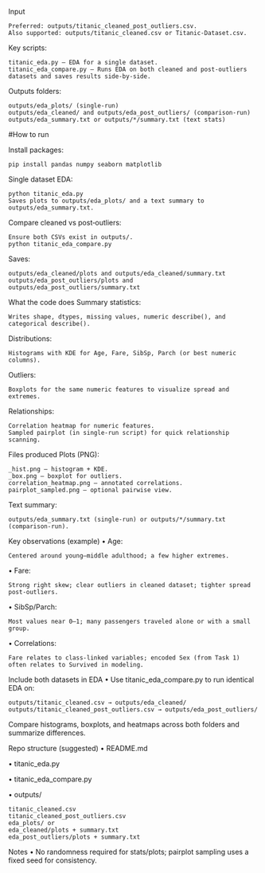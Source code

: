 Input

	Preferred: outputs/titanic_cleaned_post_outliers.csv.
	Also supported: outputs/titanic_cleaned.csv or Titanic-Dataset.csv.
Key scripts:

	titanic_eda.py — EDA for a single dataset.
	titanic_eda_compare.py — Runs EDA on both cleaned and post‑outliers datasets and saves results side‑by‑side.
Outputs folders:

	outputs/eda_plots/ (single‑run)
	outputs/eda_cleaned/ and outputs/eda_post_outliers/ (comparison‑run)
	outputs/eda_summary.txt or outputs/*/summary.txt (text stats)
	
#How to run

Install packages:

	pip install pandas numpy seaborn matplotlib
Single dataset EDA:

	python titanic_eda.py
	Saves plots to outputs/eda_plots/ and a text summary to outputs/eda_summary.txt.
Compare cleaned vs post‑outliers:

	Ensure both CSVs exist in outputs/.
	python titanic_eda_compare.py
Saves:

	outputs/eda_cleaned/plots and outputs/eda_cleaned/summary.txt
	outputs/eda_post_outliers/plots and outputs/eda_post_outliers/summary.txt
	
What the code does
Summary statistics:

	Writes shape, dtypes, missing values, numeric describe(), and categorical describe().
Distributions:

	Histograms with KDE for Age, Fare, SibSp, Parch (or best numeric columns).
Outliers:

	Boxplots for the same numeric features to visualize spread and extremes.
Relationships:

	Correlation heatmap for numeric features.
	Sampled pairplot (in single‑run script) for quick relationship scanning.
	
Files produced
Plots (PNG):

	_hist.png — histogram + KDE.
	_box.png — boxplot for outliers.
	correlation_heatmap.png — annotated correlations.
	pairplot_sampled.png — optional pairwise view.
Text summary:

	outputs/eda_summary.txt (single‑run) or outputs/*/summary.txt (comparison‑run).
	
Key observations (example)
•	Age:

	Centered around young–middle adulthood; a few higher extremes.
•	Fare:

	Strong right skew; clear outliers in cleaned dataset; tighter spread post‑outliers.
•	SibSp/Parch:

	Most values near 0–1; many passengers traveled alone or with a small group.
•	Correlations:

	Fare relates to class‑linked variables; encoded Sex (from Task 1) often relates to Survived in modeling.
		
Include both datasets in EDA
•	Use titanic_eda_compare.py to run identical EDA on:

	outputs/titanic_cleaned.csv → outputs/eda_cleaned/
	outputs/titanic_cleaned_post_outliers.csv → outputs/eda_post_outliers/
Compare histograms, boxplots, and heatmaps across both folders and summarize differences.

Repo structure (suggested)
•	README.md

•	titanic_eda.py

•	titanic_eda_compare.py

•	outputs/

	titanic_cleaned.csv
	titanic_cleaned_post_outliers.csv
	eda_plots/ or
	eda_cleaned/plots + summary.txt
	eda_post_outliers/plots + summary.txt

Notes
	•	No randomness required for stats/plots; pairplot sampling uses a fixed seed for consistency.
